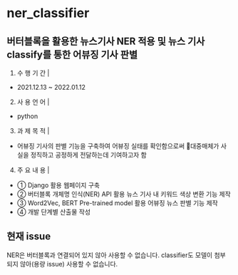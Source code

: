 # ner_classifier


## 버터블록을 활용한 뉴스기사 NER 적용 및 뉴스 기사 classify를 통한 어뷰징 기사 판별

1. 수 행 기 간  | 
  - 2021.12.13 ~ 2022.01.12
2. 사 용 언 어  | 
  - python
3. 과 제 목 적  |
  - 어뷰징 기사의 판별 기능을 구축하여 어뷰징 실태를 확인함으로써 대중매체가 사실을 정직하고 공정하게 전달하는데 기여하고자 함
4. 주 요 내 용  |
  - ① Django 활용 웹페이지 구축
  - ② 버터블록 개체명 인식(NER) API 활용 뉴스 기사 내 키워드 색상 변환 기능 제작
  - ③ Word2Vec, BERT Pre-trained model 활용 어뷰징 뉴스 판별 기능 제작
  - ④ 개발 단계별 산출물 작성

## 현재 issue
NER은 버터블록과 연결되어 있지 않아 사용할 수 없습니다.
classifier도 모델이 첨부되지 않아(용량 issue) 사용할 수 없습니다.
